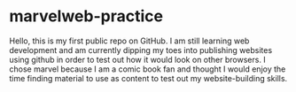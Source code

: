 # marvelweb-practice
Hello, this is my first public repo on GitHub. 
I am still learning web development and am currently dipping my toes into publishing websites using github in order to test out how it would look on other browsers.
I chose marvel because I am a comic book fan and thought I would enjoy the time finding material to use as content to test out my website-building skills.
